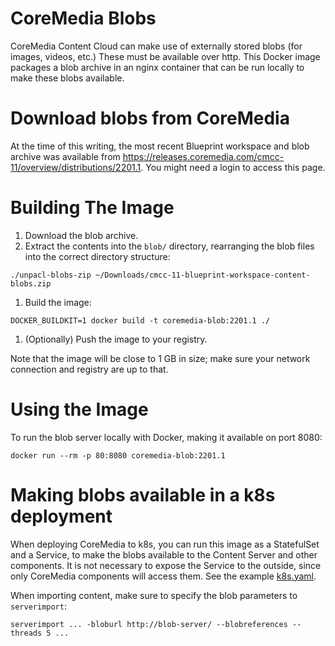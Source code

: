 # CoreMedia Blobs

CoreMedia Content Cloud can make use of externally stored blobs (for images, videos, etc.) These must be available over http. This Docker image packages a blob archive in an nginx container that can be run locally to make these blobs available.

# Download blobs from CoreMedia

At the time of this writing, the most recent Blueprint workspace and blob archive was available from https://releases.coremedia.com/cmcc-11/overview/distributions/2201.1. You might need a login to access this page.

# Building The Image

1. Download the blob archive.
1. Extract the contents into the `blob/` directory, rearranging the blob files into the correct directory structure:
  ```
  ./unpacl-blobs-zip ~/Downloads/cmcc-11-blueprint-workspace-content-blobs.zip
  ```
1. Build the image:
  ```
  DOCKER_BUILDKIT=1 docker build -t coremedia-blob:2201.1 ./
  ```
1. (Optionally) Push the image to your registry.

Note that the image will be close to 1 GB in size; make sure your network connection and registry are up to that.

# Using the Image

To run the blob server locally with Docker, making it available on port 8080:

```
docker run --rm -p 80:8080 coremedia-blob:2201.1
```

# Making blobs available in a k8s deployment

When deploying CoreMedia to k8s, you can run this image as a StatefulSet and a Service, to make the blobs available to the Content Server and other components. It is not necessary to expose the Service to the outside, since only CoreMedia components will access them. See the example [k8s.yaml](./k8s.yaml).

When importing content, make sure to specify the blob parameters to `serverimport`:
```
serverimport ... -bloburl http://blob-server/ --blobreferences --threads 5 ...
```
